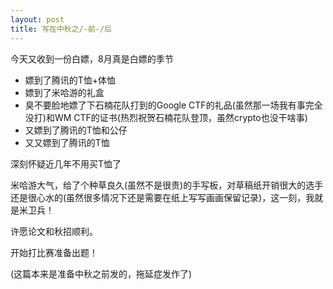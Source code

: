 ```yaml
---
layout: post
title: 写在中秋之/-前-/后
---
```


今天又收到一份白嫖，8月真是白嫖的季节

- 嫖到了腾讯的T恤+体恤
- 嫖到了米哈游的礼盒
- 臭不要脸地嫖了下石楠花队打到的Google CTF的礼品(虽然那一场我有事完全没打)和WM CTF的证书(热烈祝贺石楠花队登顶，虽然crypto也没干啥事)
- 又嫖到了腾讯的T恤和公仔
- 又又嫖到了腾讯的T恤

深刻怀疑近几年不用买T恤了

米哈游大气，给了个种草良久(虽然不是很贵)的手写板，对草稿纸开销很大的选手还是很心水的(虽然很多情况下还是需要在纸上写写画画保留记录)，这一刻，我就是米卫兵！



许愿论文和秋招顺利。



开始打比赛准备出题！

(这篇本来是准备中秋之前发的，拖延症发作了)